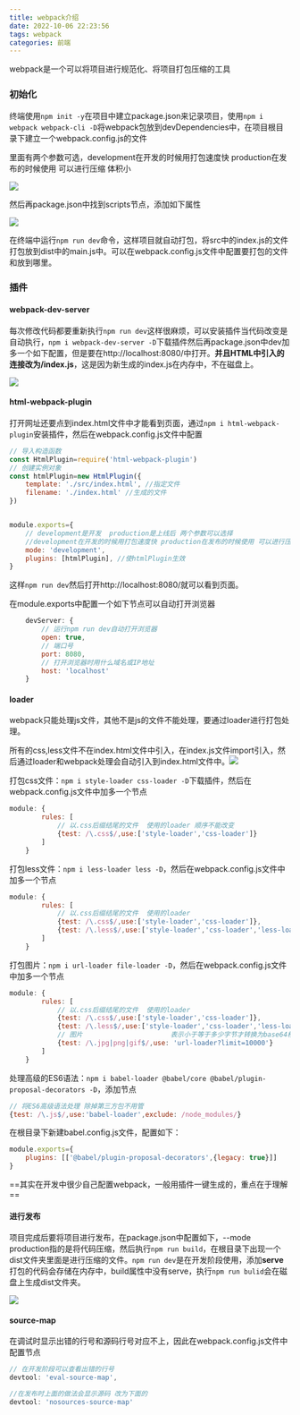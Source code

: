 ```yaml
---
title: webpack介绍
date: 2022-10-06 22:23:56
tags: webpack
categories: 前端
---
```

webpack是一个可以将项目进行规范化、将项目打包压缩的工具

### 初始化

终端使用`npm init -y`在项目中建立package.json来记录项目，使用`npm i webpack webpack-cli -D`将webpack包放到devDependencies中，在项目根目录下建立一个webpack.config.js的文件

里面有两个参数可选，development在开发的时候用打包速度快 production在发布的时候使用 可以进行压缩 体积小

![](https://dong-image.oss-cn-guangzhou.aliyuncs.com/image/image-20220810001403153.png)

然后再package.json中找到scripts节点，添加如下属性

![](https://dong-image.oss-cn-guangzhou.aliyuncs.com/image/image-20220810001609715.png)

在终端中运行`npm run dev`命令，这样项目就自动打包，将src中的index.js的文件打包放到dist中的main.js中。可以在webpack.config.js文件中配置要打包的文件和放到哪里。

### 插件

#### webpack-dev-server

每次修改代码都要重新执行`npm run dev`这样很麻烦，可以安装插件当代码改变是自动执行，`npm i webpack-dev-server -D`下载插件然后再package.json中dev加多一个如下配置，但是要在http://localhost:8080/中打开。**并且HTML中引入的连接改为/index.js**，这是因为新生成的index.js在内存中，不在磁盘上。

![](https://dong-image.oss-cn-guangzhou.aliyuncs.com/image/image-20220810164843354.png)

#### html-webpack-plugin

打开网址还要点到index.html文件中才能看到页面，通过`npm i html-webpack-plugin`安装插件，然后在webpack.config.js文件中配置

```js
// 导入构造函数
const HtmlPlugin=require('html-webpack-plugin')
// 创建实例对象
const htmlPlugin=new HtmlPlugin({
    template: './src/index.html', //指定文件
    filename: './index.html' //生成的文件
})


module.exports={
    // development是开发  production是上线后 两个参数可以选择
    //development在开发的时候用打包速度快 production在发布的时候使用 可以进行压缩 体积小
    mode: 'development',
    plugins: [htmlPlugin], //使htmlPlugin生效
}
```

这样`npm run dev`然后打开http://localhost:8080/就可以看到页面。

在module.exports中配置一个如下节点可以自动打开浏览器

```js
    devServer: {
        // 运行npm run dev自动打开浏览器
        open: true,
        // 端口号
        port: 8080,
        // 打开浏览器时用什么域名或IP地址
        host: 'localhost'
    }
```

#### loader

webpack只能处理js文件，其他不是js的文件不能处理，要通过loader进行打包处理。

所有的css,less文件不在index.html文件中引入，在index.js文件import引入，然后通过loader和webpack处理会自动引入到index.html文件中。![](https://dong-image.oss-cn-guangzhou.aliyuncs.com/image/image-20220810214101643.png)

打包css文件：`npm i style-loader css-loader -D`下载插件，然后在webpack.config.js文件中加多一个节点

```js
module: {
        rules: [
            // 以.css后缀结尾的文件  使用的loader 顺序不能改变
            {test: /\.css$/,use:['style-loader','css-loader']}
        ]
    }
```

打包less文件：`npm i less-loader less -D`，然后在webpack.config.js文件中加多一个节点

```js
module: {
        rules: [
            // 以.css后缀结尾的文件  使用的loader
            {test: /\.css$/,use:['style-loader','css-loader']},
            {test: /\.less$/,use:['style-loader','css-loader','less-loader']}
        ]
    }
```

打包图片：`npm i url-loader file-loader -D`，然后在webpack.config.js文件中加多一个节点

```js
module: {
        rules: [
            // 以.css后缀结尾的文件  使用的loader
            {test: /\.css$/,use:['style-loader','css-loader']},
            {test: /\.less$/,use:['style-loader','css-loader','less-loader']},
            // 图片                      表示小于等于多少字节才转换为base64格式
            {test: /\.jpg|png|gif$/,use: 'url-loader?limit=10000'}
        ]
    }
```

处理高级的ES6语法：`npm i babel-loader @babel/core @babel/plugin-proposal-decorators -D`，添加节点

```js
// 将ES6高级语法处理 除掉第三方包不用管
{test: /\.js$/,use:'babel-loader',exclude: /node_modules/}
```

在根目录下新建babel.config.js文件，配置如下：

```js
module.exports={
    plugins: [['@babel/plugin-proposal-decorators',{legacy: true}]]
}
```

==其实在开发中很少自己配置webpack，一般用插件一键生成的，重点在于理解==

#### 进行发布

项目完成后要将项目进行发布，在package.json中配置如下，--mode production指的是将代码压缩，然后执行`npm run build`，在根目录下出现一个dist文件夹里面是进行压缩的文件。`npm run dev`是在开发阶段使用，添加**serve**打包的代码会存储在内存中，build属性中没有serve，执行`npm run bulid`会在磁盘上生成dist文件夹。

![](https://dong-image.oss-cn-guangzhou.aliyuncs.com/image/image-20220811002432483.png)

#### source-map

在调试时显示出错的行号和源码行号对应不上，因此在webpack.config.js文件中配置节点

```js
// 在开发阶段可以查看出错的行号
devtool: 'eval-source-map',

//在发布时上面的做法会显示源码 改为下面的
devtool: 'nosources-source-map'
```

